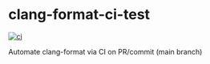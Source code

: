 # clang-format-ci-test

[![ci](https://github.com/iamazeem/clang-format-ci-test/actions/workflows/ci.yml/badge.svg)](https://github.com/iamazeem/clang-format-ci-test/actions/workflows/ci.yml)

Automate clang-format via CI on PR/commit (main branch)
